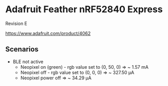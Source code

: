 # Adafruit Feather nRF52840 Express

Revision E

https://www.adafruit.com/product/4062

## Scenarios

- BLE not active
    - Neopixel on (green) - rgb value set to (0, 50, 0) => ~ 1.57 mA
    - Neopixel off - rgb value set to (0, 0, 0) => ~ 327.50 μA
    - Neopixel power off => ~ 34.29 μA
